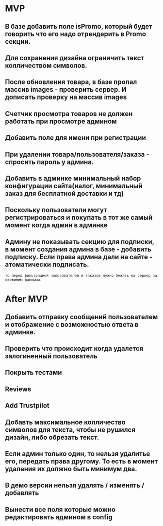 # MVP
## В базе добавить поле isPromo, который будет говорить что его надо отрендерить в Promo секции.
## Для сохранения дизайна ограничить текст колличеством символов.
## После обновления товара, в базе пропал массив images - проверить сервер. И дописать проверку на массив images
## Счетчик просмотра товаров не должен работать при просмотре админом
## Добавить поле для имени при регистрации
## При удалении товара/пользователя/заказа - спросить пароль у админа.
## Добавить в админке минимальный набор конфигурации сайта(налог, минимальный заказ для бесплатной доставки и тд)
## Поскольку пользователи могут регистрироваться и покупать в тот же самый момент когда админ в админке
## Админу не показывать секцию для подписки, в момент создания админа в базе - добавить подписку. Если права админа дали на сайте - атоматически подписать.

    то перед фильтрацией пользователей и заказов нужно бежать на сервер за свежимим данными.
    
    
    
# After MVP
## Добавить отправку сообщений пользователем и отображение с возможностью ответа в админке.
## Проверить что происходит когда удалется залогиненный пользователь
## Покрыть тестами
## Reviews
## Add Trustpilot 
## Добавть максимальное колличество символов для текста, чтобы не рушился дизайн, либо обрезать текст.
## Если админ только один, то нельзя удалитье его, передать права другому. То есть в момент удаления их должно быть минимум два.
## В демо версии нельзя удалять / изменять / добавлять
## Вынести все поля которые можно редактировать админом в config



